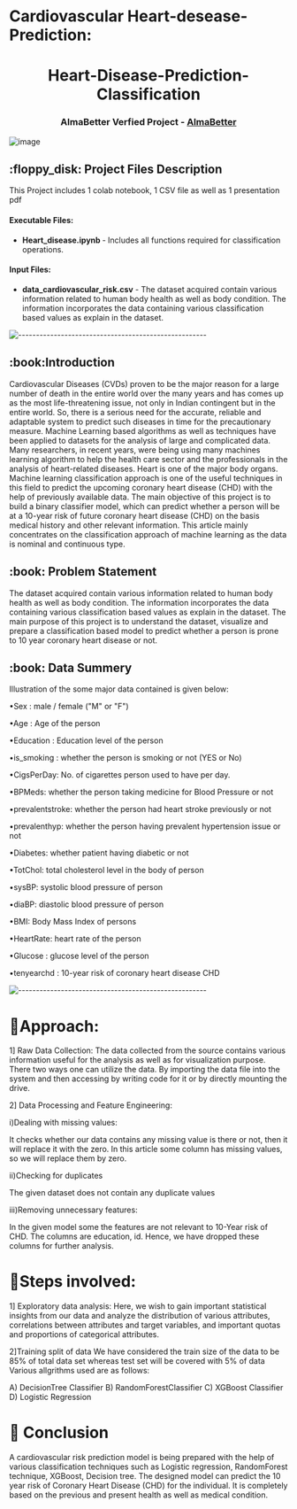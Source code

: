 # Cardiovascular Heart-desease-Prediction:
<h1 align="center"> 
Heart-Disease-Prediction-Classification </h1>
<h3 align="center"> AlmaBetter Verfied Project - <a href="https://www.almabetter.com/"> AlmaBetter </a> </h5>

<p align="center"> 
	
![image](https://user-images.githubusercontent.com/114068950/212884044-52745e1e-bd6b-4a36-a247-67b4d6c35036.png)

<h2> :floppy_disk: Project Files Description</h2>

<p>This Project includes 1 colab notebook, 1 CSV file as well as 1 presentation pdf</p>
<h4>Executable Files:</h4>
<ul>
  <li><b>Heart_disease.ipynb
</b> - Includes all functions required for classification operations.</li>
</ul>

<h4>Input Files:</h4>
<ul>
  <li><b>data_cardiovascular_risk.csv</b> - The dataset acquired contain various information related to human body health as well as body condition. The information incorporates the data containing various classification based values as explain in the dataset.</li>
</ul>


![-----------------------------------------------------](https://raw.githubusercontent.com/andreasbm/readme/master/assets/lines/rainbow.png)

<h2> :book:Introduction</h2>
Cardiovascular Diseases (CVDs) proven to be the major reason for a large number of death in the entire world over the many years and has comes up as the most life-threatening issue, not only in Indian contingent  but in the entire world. So, there is a serious need for the accurate, reliable and adaptable system to predict such diseases in time for the precautionary measure. Machine Learning based algorithms as well as techniques have been applied to datasets for the analysis of large and complicated data. Many researchers, in recent years, were being using many machines learning algorithm to help the health care sector and the professionals in the analysis of heart-related diseases. Heart is one of the major body organs. Machine learning classification approach is one of the useful techniques in this field to predict the upcoming coronary heart disease (CHD) with the help of previously available data. The main objective of this project is to build a binary classifier model, which can predict whether a person will be at a 10-year risk of future coronary heart disease (CHD) on the basis medical history and other relevant information. This article mainly concentrates on the classification approach of machine learning as the data is nominal and continuous type.


<h2> :book: Problem Statement</h2>
The dataset acquired contain various information related to human body health as well as body condition. The information incorporates the data containing various classification based values as explain in the dataset. The main purpose of this project is to understand the dataset, visualize and prepare a classification based model to predict whether a person is prone to 10 year coronary heart disease or not. 

<h2> :book: Data Summery</h2>
Illustration of the some major data contained is given below:

•Sex : male / female ("M" or "F") 

•Age : Age of the person 

•Education : Education level of the person 


•is_smoking : whether the person is smoking or not (YES  or  No) 

•CigsPerDay: No. of cigarettes person used to have per day.

•BPMeds: whether the person taking medicine for Blood Pressure or not

•prevalentstroke: whether the person had heart stroke previously or not

•prevalenthyp: whether the person having prevalent hypertension issue or not

•Diabetes: whether patient having diabetic or not

•TotChol: total cholesterol level in the body of person

•sysBP: systolic blood pressure of person

•diaBP: diastolic blood pressure of person

•BMI: Body Mass Index of persons

•HeartRate: heart rate of the person

•Glucose : glucose level of the person

•tenyearchd : 10-year risk of coronary heart disease CHD 




![-----------------------------------------------------](https://raw.githubusercontent.com/andreasbm/readme/master/assets/lines/rainbow.png)


# :book:Approach:


1] Raw Data Collection:
The data collected from the source contains various information useful for the  analysis as well as for visualization purpose. There two ways one can utilize the data. By importing the data file into the system and then accessing by writing code for it or by directly mounting the drive.  

2] Data Processing and Feature Engineering:

i)Dealing with missing values:

It checks whether our data contains any missing value is there or not, then it will replace it with the zero. In this article some column has missing values, so we will replace them by zero.

ii)Checking for duplicates

The given dataset does not contain any duplicate values

iii)Removing unnecessary features:

In the given model some the features are not relevant to 10-Year risk of CHD. The columns are education, id. Hence, we have dropped these columns for further analysis.



# :book:Steps involved:

1] Exploratory data analysis: 
Here, we wish to gain important statistical insights from our data and analyze the distribution of various attributes, correlations between attributes and target variables, and important quotas and proportions of categorical attributes.

2]Training split of data
We have considered the train size of the data to be 85% of total data set whereas test set will be covered with 5% of data
Various allgrithms used are as follows:

A) DecisionTree Classifier
B) RandomForestClassifier
C) XGBoost Classifier
D) Logistic Regression

# :book: Conclusion

A cardiovascular risk prediction model is being prepared with the help of various classification techniques such as Logistic regression, RandomForest technique, XGBoost, Decision tree. The designed model can predict the 10 year risk of Coronary Heart Disease (CHD) for the individual. It is completely based on the previous and present health as well as medical condition.

